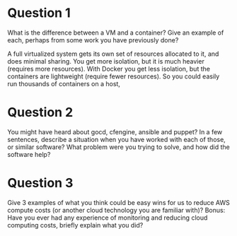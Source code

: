 # Question 1 
What is the difference between a VM and a container? Give an example of each, perhaps from some work you have previously done?

A full virtualized system gets its own set of resources allocated to it, and does minimal sharing. You get more isolation, but it is much heavier (requires more resources).
With Docker you get less isolation, but the containers are lightweight (require fewer resources). So you could easily run thousands of containers on a host, 
# Question 2
You might have heard about gocd, cfengine, ansible and puppet? In a few sentences, describe a
situation when you have worked with each of those, or similar software? What problem were you
trying to solve, and how did the software help?
# Question 3
Give 3 examples of what you think could be easy wins for us to reduce AWS compute costs (or
another cloud technology you are familiar with)? Bonus: Have you ever had any experience of
monitoring and reducing cloud computing costs, briefly explain what you did?
